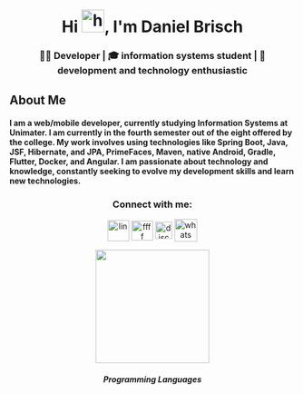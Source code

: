 <h1 align="center">Hi <img src="https://camo.githubusercontent.com/e8e7b06ecf583bc040eb60e44eb5b8e0ecc5421320a92929ce21522dbc34c891/68747470733a2f2f6d656469612e67697068792e636f6d2f6d656469612f6876524a434c467a6361737252346961377a2f67697068792e676966" alt="hi" width="40" height="40"/>, I'm Daniel Brisch</h1>
<h3 align="center">👨‍💻 Developer | 🎓 information systems student | 🤖 development and technology
enthusiastic</h3>

## About Me
#### I am a web/mobile developer, currently studying Information Systems at Unimater. I am currently in the fourth semester out of the eight offered by the college. My work involves using technologies like Spring Boot, Java, JSF, Hibernate, and JPA, PrimeFaces, Maven, native Android, Gradle, Flutter, Docker, and Angular. I am passionate about technology and knowledge, constantly seeking to evolve my development skills and learn new technologies.

<!-- <p  align="center">
<img src="/img/terminal.gif" height="25" width="700">             
<br> -->

<!--Contatos-->
<h3 align="center">Connect with me:</h3>
<p align="center">
<a href="https://www.linkedin.com/in/daniel-brisch-cibolli-27a4b0234/" target="blank"><img align="center" src="https://cdn-icons-png.flaticon.com/512/4138/4138130.png" alt="lin" height="37" width="38" /></a>
<a href="https://www.instagram.com/danielbrisch_/" target="blank"><img align="center" src="https://cdn-icons-png.flaticon.com/512/4138/4138124.png" alt="ffff" height="35" width="38" /></a> 
<a href="https://discord.gg/3dBFf5DHW4" target="blank"><img align="center" src="https://logodownload.org/wp-content/uploads/2017/11/discord-logo-1-1.png" alt="discord" height="" width="30" /></a>
<a href="https://api.whatsapp.com/send?phone=5546999347534" target="blank"><img align="center" src="https://static.vecteezy.com/system/resources/previews/018/819/299/non_2x/whatsapp-icon-transparent-free-png.png" alt="whats" height="40" width="40" /></a>
</p>
<p align="center"><img src="/img/hacker.gif" height="200"  width="200"><p></p></p></p>
<h5 align="center">Programming Languages</h5>

<!-- <table align= "center">
  <tr>
     <td align="center" width="140" height="112.43">
      <a href="https://www.cprogramming.com/" >
        <img src="https://raw.githubusercontent.com/devicons/devicon/master/icons/c/c-original.svg" width="48" height="48" alt="C" />
      </a>
      <br>C
    </td>
    <td align="center"  width="140" height="112.43">
      <a href="https://www.w3schools.com/cpp/" >
        <img src="https://raw.githubusercontent.com/devicons/devicon/master/icons/cplusplus/cplusplus-original.svg" width="48" height="48" alt="C++" />
      </a>
      <br>C++
    </td>
    <td align="center"  width="140" height="112.43">
      <a href="https://www.php.net">
        <img src="https://raw.githubusercontent.com/devicons/devicon/master/icons/php/php-original.svg" width="48" height="48" alt="PHP" />
      </a>
      <br>PHP
    </td>
    <td align="center"  width="140" height="112.43">
      <a href="https://www.python.org">
        <img src="https://raw.githubusercontent.com/devicons/devicon/master/icons/python/python-original.svg" width="48" height="48" alt="Python" />
      </a>
      <br>Python
    </td>

  </tr>
</table>
</br>

<h5 align="center">AI/ML/DV</h5>

<table align= "center">
  <tr>
     <td align="center" width="140" height="112.43">
      <a href="https://scikit-learn.org/" >
        <img src="https://upload.wikimedia.org/wikipedia/commons/0/05/Scikit_learn_logo_small.svg" width="48" height="48" alt="C" />
      </a>
      <br>Scikit Learn
    </td>
    <td align="center"  width="140" height="112.43">
      <a href="https://seaborn.pydata.org/" >
        <img src="https://seaborn.pydata.org/_images/logo-mark-lightbg.svg" width="48" height="48" alt="Seaborn" />
      </a>
      <br>Seaborn
    </td>
    <td align="center"  width="140" height="112.43">
      <a href="https://www.tensorflow.org">
        <img src="https://www.vectorlogo.zone/logos/tensorflow/tensorflow-icon.svg" width="48" height="48" alt="Tensor Flow" />
      </a>
      <br>Tensor Flow
    </td>
    <td align="center"  width="140" height="112.43">
      <a href="https://pandas.pydata.org/">
        <img src="https://raw.githubusercontent.com/devicons/devicon/2ae2a900d2f041da66e950e4d48052658d850630/icons/pandas/pandas-original.svg" width="48" height="48" alt="Pandas" />
      </a>
      <br>Pandas
    </td>
  <td align="center"  width="140" height="112.43">
      <a href="https://datastudio.google.com">
        <img src="img/data-studio.svg" width="48" height="48" alt="Data Studio" />
      </a>
      <br>Data Studio
    </td>
    

  </tr>
</table>
</br>


<h5 align="center">Database</h5>


<table align= "center">
  <tr>
     <td align="center" width="190" height="112.43">
      <a href="https://www.mongodb.com/" >
        <img src="https://raw.githubusercontent.com/devicons/devicon/master/icons/mongodb/mongodb-original-wordmark.svg" width="48" height="48" alt="Mongo" />
      </a>
      <br>Mongo
    </td>
    <td align="center"  width="190" height="112.43">
      <a href="https://www.mysql.com/" >
        <img src="https://raw.githubusercontent.com/devicons/devicon/master/icons/mysql/mysql-original-wordmark.svg" width="48" height="48" alt="MySQL"/>
      </a>
      <br>MySQL
    </td>
    <td align="center"  width="190" height="112.43">
      <a href="https://www.postgresql.org">
        <img src="https://raw.githubusercontent.com/devicons/devicon/master/icons/postgresql/postgresql-original-wordmark.svg" width="48" height="48" alt="Postgresql" />
      </a>
      <br>PostgreSQL
    </td>
  </tr>
</table>

</br>


<h5 align="center">Devops</h5>

<table align= "center">
  <tr>
     <td align="center" width="190" height="112.43">
      <a href="https://aws.amazon.com" >
        <img src="https://raw.githubusercontent.com/devicons/devicon/master/icons/amazonwebservices/amazonwebservices-original-wordmark.svg" width="48" height="48" alt="AWS" />
      </a>
      <br>AWS
    </td>
    <td align="center"  width="190" height="112.43">
      <a href="https://www.gnu.org/software/bash/" >
        <img src="https://www.vectorlogo.zone/logos/gnu_bash/gnu_bash-icon.svg" width="48" height="48" alt="MySQL"/>
      </a>
      <br>Bash/Shell
    </td>
    <td align="center"  width="190" height="112.43">
      <a href="https://cloud.google.com">
        <img src="https://www.vectorlogo.zone/logos/google_cloud/google_cloud-icon.svg" width="48" height="48" alt="gcp" />
      </a>
      <br>GCP
    </td>
  

  </tr>
</table>
</br>


<h5 align="center">Other</h5>

<table align= "center">
  <tr>
     <td align="center" width="140" height="112.43">
      <a href="https://git-scm.com/" >
        <img src="https://www.vectorlogo.zone/logos/git-scm/git-scm-icon.svg" width="48" height="48" alt="Git" />
      </a>
      <br>Git
    </td>
    <td align="center"  width="140" height="112.43">
      <a href="https://www.linux.org/" >
        <img src="https://raw.githubusercontent.com/devicons/devicon/master/icons/linux/linux-original.svg" width="48" height="48" alt="Linux" />
      </a>
      <br>Linux
    </td>
    <td align="center"  width="140" height="112.43">
      <a href="https://pt.wikipedia.org/wiki/Linguagem_ladder">
        <img src="img/ladder.png" width="48" height="48" alt="Ladder" />
      </a>
      <br>Ladder
    </td>
    <td align="center"  width="140" height="112.43">
      <a href="https://www.overleaf.com/">
        <img src="img/tex.svg" width="48" height="48" alt="Tex" />
      </a>
      <br>Tex
    </td>

  </tr>
</table>
</br>

<p  align="center">
<img src="https://user-images.githubusercontent.com/73097560/115834477-dbab4500-a447-11eb-908a-139a6edaec5c.gif">             
<br>


 <p align="center"> <img src="https://github-readme-stats.vercel.app/api/top-langs?username=rafael-barbosa&show_icons=true&locale=en&layout=compact" alt="rafael-barbosa" /></p>

<p align="center"> <img src="https://github-readme-stats.vercel.app/api?username=rafael-barbosa&show_icons=true&locale=en" alt="rafael-barbosa" /></p> 

<p align="center"> <img src="https://github-readme-activity-graph.vercel.app/graph?username=DanielBrisch&bg_color=000000&color=ff3c41&line=ffffff&point=ffffff&area=true&hide_border=true" alt="rafael-barbosa" /></p> 



<!--SVG BOTTOM-->
<!-- <p align="center"> <img src="https://raw.githubusercontent.com/mayhemantt/mayhemantt/Update/svg/Bottom.svg" alt="rafael-barbosa" /></p>  -->







<!-- <p  align="center">
<img src="/img/terminal.gif" height="25" width="700">             
<br> -->





